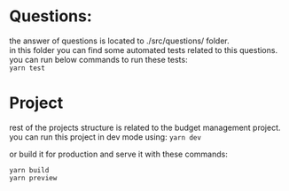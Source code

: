 # Questions:

the answer of questions is located to ./src/questions/ folder.\
in this folder you can find some automated tests related to this questions.\
you can run below commands to run these tests:\
`yarn test`

# Project

rest of the projects structure is related to the budget management project.
you can run this project in dev mode using:
`yarn dev`

or build it for production and serve it with these commands:

`yarn build`\
`yarn preview`
